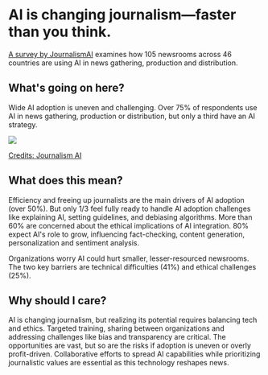 # AI is changing journalism—faster than you think.

[A survey by JournalismAI](https://www.journalismai.info/research/2023-generating-change?utm_source=bensbites\&utm_medium=referral\&utm_campaign=ai-is-changing-journalism-faster-than-you-think) examines how 105 newsrooms across 46 countries are using AI in news gathering, production and distribution.

## What's going on here?

Wide AI adoption is uneven and challenging. Over 75% of respondents use AI in news gathering, production or distribution, but only a third have an AI strategy.

![](https://media.beehiiv.com/cdn-cgi/image/fit=scale-down,format=auto,onerror=redirect,quality=80/uploads/asset/file/ef866ead-ed77-4b25-8507-5756a696ae4d/image.png)

[Credits: Journalism AI](https://www.journalismai.info/research/2023-generating-change?utm_source=bensbites\&utm_medium=referral\&utm_campaign=ai-is-changing-journalism-faster-than-you-think)

## What does this mean?

Efficiency and freeing up journalists are the main drivers of AI adoption (over 50%). But only 1/3 feel fully ready to handle AI adoption challenges like explaining AI, setting guidelines, and debiasing algorithms. More than 60% are concerned about the ethical implications of AI integration. 80% expect AI's role to grow, influencing fact-checking, content generation, personalization and sentiment analysis.

Organizations worry AI could hurt smaller, lesser-resourced newsrooms. The two key barriers are technical difficulties (41%) and ethical challenges (25%).

## Why should I care?

AI is changing journalism, but realizing its potential requires balancing tech and ethics. Targeted training, sharing between organizations and addressing challenges like bias and transparency are critical. The opportunities are vast, but so are the risks if adoption is uneven or overly profit-driven. Collaborative efforts to spread AI capabilities while prioritizing journalistic values are essential as this technology reshapes news.
